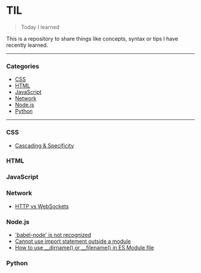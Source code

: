 # TIL

> Today I learned

This is a repository to share things like concepts, syntax or tips I have recently learned. 
 
---

### Categories
* [CSS](#css)
* [HTML](#html)
* [JavaScript](#javascript)
* [Network](#network)
* [Node.js](node.js)
* [Python](#python)

---

### CSS

- [Cascading & Specificity](css/Cascading.md)

### HTML

### JavaScript

### Network
- [HTTP vs WebSockets](HTTP-vs-WebSockets.md)

### Node.js

- ['babel-node' is not recognized](node.js/'babel-node'-is-not-recognized.md)
- [Cannot use import statement outside a module](node.js/cannot-use-import-statement-outside-a-module.md)
- [How to use __dirname() or __filename() in ES Module file](node.js/how-to-use-dirname-or-filename-in-ES-Module.md)


### Python